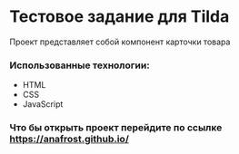 # Тестовое задание для Tilda

Проект представляет собой компонент карточки товара

### Использованные технологии:
- HTML
- CSS
- JavaScript

### Что бы открыть проект перейдите по ссылке https://anafrost.github.io/
